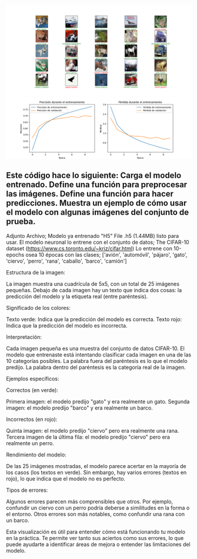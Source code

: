 ![](https://github.com/viajatech/CIFAR10RUN/blob/main/Figure_1.png)
![](https://github.com/viajatech/CIFAR10RUN/blob/main/esquema%20CNN.png)

Este código hace lo siguiente:
Carga el modelo entrenado.
Define una función para preprocesar las imágenes.
Define una función para hacer predicciones.
Muestra un ejemplo de cómo usar el modelo con algunas imágenes del conjunto de prueba.
---------
Adjunto Archivo;
Modelo ya entrenado "H5" File .h5 (1.44MB) listo para usar. 
El modelo neuronal lo entrene con el conjunto de datos; The CIFAR-10 dataset (https://www.cs.toronto.edu/~kriz/cifar.html) 
Lo entrene con 10-epochs osea 10 épocas con las clases; 
['avión', 'automóvil', 'pájaro', 'gato', 'ciervo', 'perro', 'rana', 'caballo', 'barco', 'camión']

Estructura de la imagen:

La imagen muestra una cuadrícula de 5x5, con un total de 25 imágenes pequeñas.
Debajo de cada imagen hay un texto que indica dos cosas: la predicción del modelo y la etiqueta real (entre paréntesis).


Significado de los colores:

Texto verde: Indica que la predicción del modelo es correcta.
Texto rojo: Indica que la predicción del modelo es incorrecta.


Interpretación:

Cada imagen pequeña es una muestra del conjunto de datos CIFAR-10.
El modelo que entrenaste está intentando clasificar cada imagen en una de las 10 categorías posibles.
La palabra fuera del paréntesis es lo que el modelo predijo.
La palabra dentro del paréntesis es la categoría real de la imagen.


Ejemplos específicos:

Correctos (en verde):

Primera imagen: el modelo predijo "gato" y era realmente un gato.
Segunda imagen: el modelo predijo "barco" y era realmente un barco.


Incorrectos (en rojo):

Quinta imagen: el modelo predijo "ciervo" pero era realmente una rana.
Tercera imagen de la última fila: el modelo predijo "ciervo" pero era realmente un perro.




Rendimiento del modelo:

De las 25 imágenes mostradas, el modelo parece acertar en la mayoría de los casos (los textos en verde).
Sin embargo, hay varios errores (textos en rojo), lo que indica que el modelo no es perfecto.


Tipos de errores:

Algunos errores parecen más comprensibles que otros. Por ejemplo, confundir un ciervo con un perro podría deberse a similitudes en la forma o el entorno.
Otros errores son más notables, como confundir una rana con un barco.



Esta visualización es útil para entender cómo está funcionando tu modelo en la práctica. Te permite ver tanto sus aciertos como sus errores, lo que puede ayudarte a identificar áreas de mejora o entender las limitaciones del modelo.
